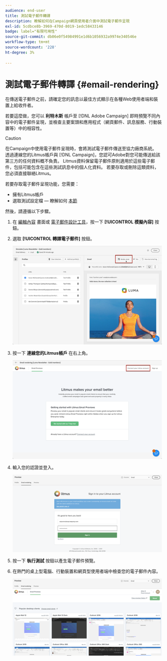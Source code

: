```yaml
---
audience: end-user
title: 測試電子郵件轉譯
description: 瞭解如何在Campaign網頁使用者介面中測試電子郵件呈現
exl-id: 5cdbce8b-3969-470d-8019-1edc58433146
badge: label="有限可用性"
source-git-commit: db06e0f54984991e1d6b1056932a9974e340546e
workflow-type: tm+mt
source-wordcount: '228'
ht-degree: 3%

---
```



# 測試電子郵件轉譯 {#email-rendering}

在傳送電子郵件之前，請確定您的訊息以最佳方式顯示在各種Web使用者端和裝置上給收件者。

若要這麼做，您可以 **利特木斯** 帳戶至 [!DNL Adobe Campaign] 即時預覽不同內容中的電子郵件呈現，並檢查主要案頭和應用程式（網頁郵件、訊息服務、行動裝置等）中的相容性。

>[!CAUTION]
>
>在Campaign中使用電子郵件呈現時，會將測試電子郵件傳送至協力廠商系統。 透過連線您的Litmus帳戶與 [!DNL Campaign]，您認可Adobe對您可能傳送給該第三方的任何資料概不負責。 Litmus資料保留電子郵件原則適用於這些電子郵件，包括可能包含在這些測試訊息中的個人化資料。 若要存取或刪除這類資料，您必須直接聯絡Litmus。

若要存取電子郵件呈現功能，您需要：

* 擁有Litmus帳戶
* 選取測試設定檔 — 瞭解如何 [本節](preview-content.md)

然後，請遵循以下步驟。

1. 在 [編輯內容](../email/edit-content.md) 畫面或 [電子郵件設計工具](../email/get-started-email-designer.md)，按一下 **[!UICONTROL 模擬內容]** 按鈕。

1. 選取 **[!UICONTROL 轉譯電子郵件]** 按鈕。

   ![](assets/simulate-rendering-button.png)

1. 按一下 **連線您的Litmus帳戶** 在右上角。

   ![](assets/simulate-rendering-litmus.png)

1. 輸入您的認證並登入。

   ![](assets/simulate-rendering-credentials.png)

1. 按一下 **執行測試** 按鈕以產生電子郵件預覽。

1. 在熱門的桌上型電腦、行動裝置和網頁型使用者端中檢查您的電子郵件內容。

   ![](assets/simulate-rendering-previews.png)

<!--
TO CHECK IF user is directed to Litmus or if the email rendering is shown directly in the Campaign UI.

CONTENT ABOVE COPIED FROM AJO

If not redirecting to Litmus:

To test the email rendering, follow these steps:

1. Access the email content creation screen, then click **[!UICONTROL Simulate content]**.

1. Click the **[!UICONTROL Render email]** button.

    The left pane provides various desktop, mobile and web-based email clients. Select the desired email client to display a preview of your email in the right pane. 

    ![](assets/render-context.png)

    >[!NOTE]
    >
    >The email clients list provides a sample of the major mail clients. Additional email clients are available from the filter button next to the top search bar.

 -->
